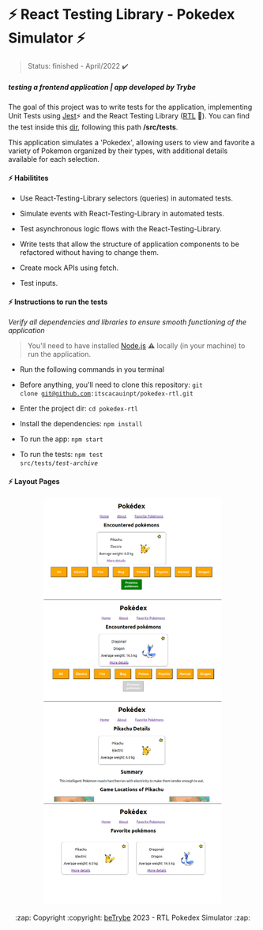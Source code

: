 # :zap: React Testing Library - Pokedex Simulator :zap:
> Status: finished - April/2022 :heavy_check_mark:

##### _testing a frontend application | app developed by Trybe_

The goal of this project was to write tests for the application, implementing Unit Tests using <a href="https://jestjs.io"> Jest</a>:zap: and the React Testing Library (<a href="https://testing-library.com/">RTL</a> :octopus:).
You can find the test inside this <a href="https://github.com/itscacauinpt/pokedex-rtl/tree/main/src/tests">dir</a>, following this path <strong>/src/tests</strong>.

This application simulates a 'Pokedex', allowing users to view and favorite a variety of Pokemon organized by their types, with additional details available for each selection.

#### :zap: Habilitites

- Use React-Testing-Library selectors (queries) in automated tests.

- Simulate events with React-Testing-Library in automated tests.

- Test asynchronous logic flows with the React-Testing-Library.

- Write tests that allow the structure of application components to be refactored without having to change them.

- Create mock APIs using fetch.

- Test inputs.

#### :zap: Instructions to run the tests

_Verify all dependencies and libraries to ensure smooth functioning of the application_

  > You'll need to have installed <a href="https://nodejs.org/en/download/">Node.js</a> :warning: locally (in your machine) to run the application.

- Run the following commands in you terminal
- Before anything, you'll need to clone this repository: <code>git clone git@github.com:itscacauinpt/pokedex-rtl.git</code>
- Enter the project dir: <code>cd pokedex-rtl</code>
- Install the dependencies: <code>npm install</code>

- To run the app: <code>npm start</code>
- To run the tests: <code>npm test src/tests/<i>test-archive</i></code>

#### :zap: Layout Pages
<div align="center">
  <img width="360px" src="https://github.com/itscacauinpt/pokedex-rtl/blob/main/assets/pokedex.png"/>
  <img width="360px" src="https://github.com/itscacauinpt/pokedex-rtl/blob/main/assets/pokedex-mainpage.png"/>
  <img width="360px" src="https://github.com/itscacauinpt/pokedex-rtl/blob/main/assets/pokedex-details.png"/>
  <img width="360px" src="https://github.com/itscacauinpt/pokedex-rtl/blob/main/assets/pokedex-fav.png"/>
</div>

<br/>

<div align="center">
  :zap: Copyright :copyright: <a href="">beTrybe<a/>  2023 - RTL Pokedex Simulator :zap:
</div>
